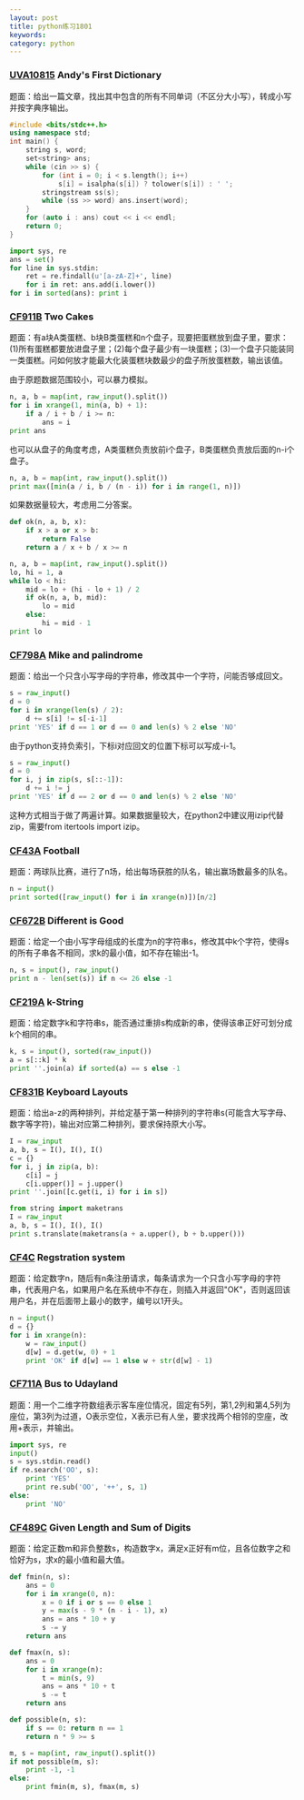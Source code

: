 ```yaml
---
layout: post
title: python练习1801
keywords:
category: python
---
```


### [UVA10815](https://cn.vjudge.net/problem/UVA-10815) Andy\'s First Dictionary

题面：给出一篇文章，找出其中包含的所有不同单词（不区分大小写），转成小写并按字典序输出。

```cpp
#include <bits/stdc++.h>
using namespace std;
int main() {
    string s, word;
    set<string> ans;
    while (cin >> s) {
        for (int i = 0; i < s.length(); i++)
            s[i] = isalpha(s[i]) ? tolower(s[i]) : ' ';
        stringstream ss(s);
        while (ss >> word) ans.insert(word);
    }
    for (auto i : ans) cout << i << endl;
    return 0;
}
```

```python
import sys, re
ans = set()
for line in sys.stdin:
    ret = re.findall(u'[a-zA-Z]+', line)
    for i in ret: ans.add(i.lower())
for i in sorted(ans): print i
```

### [CF911B](http://codeforces.com/contest/911/problem/B) Two Cakes

题面：有a块A类蛋糕、b块B类蛋糕和n个盘子，现要把蛋糕放到盘子里，要求：(1)所有蛋糕都要放进盘子里；(2)每个盘子最少有一块蛋糕；(3)一个盘子只能装同一类蛋糕。问如何放才能最大化装蛋糕块数最少的盘子所放蛋糕数，输出该值。

由于原题数据范围较小，可以暴力模拟。

```python
n, a, b = map(int, raw_input().split())
for i in xrange(1, min(a, b) + 1):
    if a / i + b / i >= n:
        ans = i
print ans
```

也可以从盘子的角度考虑，A类蛋糕负责放前i个盘子，B类蛋糕负责放后面的n-i个盘子。

```python
n, a, b = map(int, raw_input().split())
print max([min(a / i, b / (n - i)) for i in range(1, n)])
```

如果数据量较大，考虑用二分答案。

```python
def ok(n, a, b, x):
    if x > a or x > b:
        return False
    return a / x + b / x >= n

n, a, b = map(int, raw_input().split())
lo, hi = 1, a
while lo < hi:
    mid = lo + (hi - lo + 1) / 2
    if ok(n, a, b, mid):
        lo = mid
    else:
        hi = mid - 1
print lo
```

### [CF798A](http://codeforces.com/contest/798/problem/A) Mike and palindrome

题面：给出一个只含小写字母的字符串，修改其中一个字符，问能否够成回文。

```python
s = raw_input()
d = 0
for i in xrange(len(s) / 2):
    d += s[i] != s[-i-1]
print 'YES' if d == 1 or d == 0 and len(s) % 2 else 'NO'
```

由于python支持负索引，下标i对应回文的位置下标可以写成-i-1。

```python
s = raw_input()
d = 0
for i, j in zip(s, s[::-1]):
    d += i != j
print 'YES' if d == 2 or d == 0 and len(s) % 2 else 'NO'
```

这种方式相当于做了两遍计算。如果数据量较大，在python2中建议用izip代替zip，需要from itertools import izip。

### [CF43A](http://codeforces.com/contest/43/problem/A) Football

题面：两球队比赛，进行了n场，给出每场获胜的队名，输出赢场数最多的队名。

```python
n = input()
print sorted([raw_input() for i in xrange(n)])[n/2]
```

### [CF672B](http://codeforces.com/contest/672/problem/B) Different is Good

题面：给定一个由小写字母组成的长度为n的字符串s，修改其中k个字符，使得s的所有子串各不相同，求k的最小值，如不存在输出-1。

```python
n, s = input(), raw_input()
print n - len(set(s)) if n <= 26 else -1
```

### [CF219A](http://codeforces.com/contest/219/problem/A) k-String

题面：给定数字k和字符串s，能否通过重排s构成新的串，使得该串正好可划分成k个相同的串。

```python
k, s = input(), sorted(raw_input())
a = s[::k] * k
print ''.join(a) if sorted(a) == s else -1
```

### [CF831B](http://codeforces.com/contest/831/problem/B) Keyboard Layouts

题面：给出a-z的两种排列，并给定基于第一种排列的字符串s(可能含大写字母、数字等字符)，输出对应第二种排列，要求保持原大小写。

```python
I = raw_input
a, b, s = I(), I(), I()
c = {}
for i, j in zip(a, b):
    c[i] = j
    c[i.upper()] = j.upper()
print ''.join([c.get(i, i) for i in s])
```

```python
from string import maketrans
I = raw_input
a, b, s = I(), I(), I()
print s.translate(maketrans(a + a.upper(), b + b.upper()))
```

### [CF4C](http://codeforces.com/contest/4/problem/C) Regstration system

题面：给定数字n，随后有n条注册请求，每条请求为一个只含小写字母的字符串，代表用户名，如果用户名在系统中不存在，则插入并返回"OK"，否则返回该用户名，并在后面带上最小的数字，编号以1开头。

```python
n = input()
d = {}
for i in xrange(n):
    w = raw_input()
    d[w] = d.get(w, 0) + 1
    print 'OK' if d[w] == 1 else w + str(d[w] - 1)
```

### [CF711A](http://codeforces.com/contest/711/problem/A) Bus to Udayland

题面：用一个二维字符数组表示客车座位情况，固定有5列，第1,2列和第4,5列为座位，第3列为过道，O表示空位，X表示已有人坐，要求找两个相邻的空座，改用+表示，并输出。

```python
import sys, re
input()
s = sys.stdin.read()
if re.search('OO', s):
    print 'YES'
    print re.sub('OO', '++', s, 1)
else:
    print 'NO'
```

### [CF489C](http://codeforces.com/contest/489/problem/C) Given Length and Sum of Digits

题面：给定正数m和非负整数s，构造数字x，满足x正好有m位，且各位数字之和恰好为s，求x的最小值和最大值。

```python
def fmin(n, s):
    ans = 0
    for i in xrange(0, n):
        x = 0 if i or s == 0 else 1
        y = max(s - 9 * (n - i - 1), x)
        ans = ans * 10 + y
        s -= y
    return ans

def fmax(n, s):
    ans = 0
    for i in xrange(n):
        t = min(s, 9)
        ans = ans * 10 + t
        s -= t
    return ans

def possible(n, s):
    if s == 0: return n == 1
    return n * 9 >= s

m, s = map(int, raw_input().split())
if not possible(m, s):
    print -1, -1
else:
    print fmin(m, s), fmax(m, s)
```

